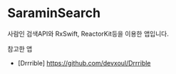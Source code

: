 # SaraminSearch
사람인 검색API와 RxSwift, ReactorKit등을 이용한 앱입니다.



참고한 앱
- [Drrrible] https://github.com/devxoul/Drrrible
